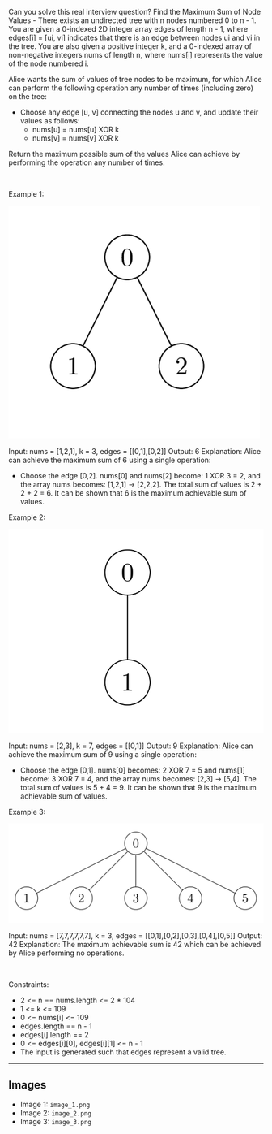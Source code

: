 Can you solve this real interview question? Find the Maximum Sum of Node Values - There exists an undirected tree with n nodes numbered 0 to n - 1. You are given a 0-indexed 2D integer array edges of length n - 1, where edges[i] = [ui, vi] indicates that there is an edge between nodes ui and vi in the tree. You are also given a positive integer k, and a 0-indexed array of non-negative integers nums of length n, where nums[i] represents the value of the node numbered i.

Alice wants the sum of values of tree nodes to be maximum, for which Alice can perform the following operation any number of times (including zero) on the tree:

 * Choose any edge [u, v] connecting the nodes u and v, and update their values as follows:
   * nums[u] = nums[u] XOR k
   * nums[v] = nums[v] XOR k

Return the maximum possible sum of the values Alice can achieve by performing the operation any number of times.

 

Example 1:

![Example 1](./image_1.png)


Input: nums = [1,2,1], k = 3, edges = [[0,1],[0,2]]
Output: 6
Explanation: Alice can achieve the maximum sum of 6 using a single operation:
- Choose the edge [0,2]. nums[0] and nums[2] become: 1 XOR 3 = 2, and the array nums becomes: [1,2,1] -> [2,2,2].
The total sum of values is 2 + 2 + 2 = 6.
It can be shown that 6 is the maximum achievable sum of values.


Example 2:

![Example 2](./image_2.png)


Input: nums = [2,3], k = 7, edges = [[0,1]]
Output: 9
Explanation: Alice can achieve the maximum sum of 9 using a single operation:
- Choose the edge [0,1]. nums[0] becomes: 2 XOR 7 = 5 and nums[1] become: 3 XOR 7 = 4, and the array nums becomes: [2,3] -> [5,4].
The total sum of values is 5 + 4 = 9.
It can be shown that 9 is the maximum achievable sum of values.


Example 3:

![Example 3](./image_3.png)


Input: nums = [7,7,7,7,7,7], k = 3, edges = [[0,1],[0,2],[0,3],[0,4],[0,5]]
Output: 42
Explanation: The maximum achievable sum is 42 which can be achieved by Alice performing no operations.


 

Constraints:

 * 2 <= n == nums.length <= 2 * 104
 * 1 <= k <= 109
 * 0 <= nums[i] <= 109
 * edges.length == n - 1
 * edges[i].length == 2
 * 0 <= edges[i][0], edges[i][1] <= n - 1
 * The input is generated such that edges represent a valid tree.

---

## Images

- Image 1: `image_1.png`
- Image 2: `image_2.png`
- Image 3: `image_3.png`
